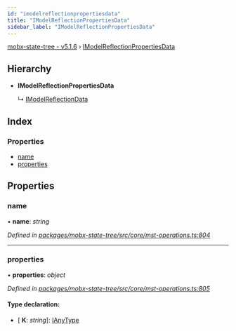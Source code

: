 ```yaml
---
id: "imodelreflectionpropertiesdata"
title: "IModelReflectionPropertiesData"
sidebar_label: "IModelReflectionPropertiesData"
---
```


[mobx-state-tree - v5.1.6](../index.md) › [IModelReflectionPropertiesData](imodelreflectionpropertiesdata.md)

## Hierarchy

* **IModelReflectionPropertiesData**

  ↳ [IModelReflectionData](imodelreflectiondata.md)

## Index

### Properties

* [name](imodelreflectionpropertiesdata.md#name)
* [properties](imodelreflectionpropertiesdata.md#properties)

## Properties

###  name

• **name**: *string*

*Defined in [packages/mobx-state-tree/src/core/mst-operations.ts:804](https://github.com/Slooowpoke/mobx-state-tree/blob/c1d1577f/packages/mobx-state-tree/src/core/mst-operations.ts#L804)*

___

###  properties

• **properties**: *object*

*Defined in [packages/mobx-state-tree/src/core/mst-operations.ts:805](https://github.com/Slooowpoke/mobx-state-tree/blob/c1d1577f/packages/mobx-state-tree/src/core/mst-operations.ts#L805)*

#### Type declaration:

* \[ **K**: *string*\]: [IAnyType](ianytype.md)
